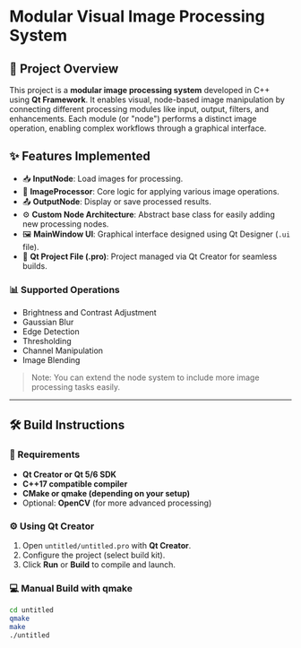 # Modular Visual Image Processing System

## 🧠 Project Overview

This project is a **modular image processing system** developed in C++ using **Qt Framework**. It enables visual, node-based image manipulation by connecting different processing modules like input, output, filters, and enhancements. Each module (or "node") performs a distinct image operation, enabling complex workflows through a graphical interface.

## ✨ Features Implemented

- 📥 **InputNode**: Load images for processing.
- 🧮 **ImageProcessor**: Core logic for applying various image operations.
- 📤 **OutputNode**: Display or save processed results.
- ⚙️ **Custom Node Architecture**: Abstract base class for easily adding new processing nodes.
- 🖼️ **MainWindow UI**: Graphical interface designed using Qt Designer (`.ui` file).
- 📂 **Qt Project File (.pro)**: Project managed via Qt Creator for seamless builds.

### 📊 Supported Operations
- Brightness and Contrast Adjustment
- Gaussian Blur
- Edge Detection
- Thresholding
- Channel Manipulation
- Image Blending

> Note: You can extend the node system to include more image processing tasks easily.

---

## 🛠️ Build Instructions

### 🔧 Requirements

- **Qt Creator or Qt 5/6 SDK**
- **C++17 compatible compiler**
- **CMake or qmake (depending on your setup)**
- Optional: **OpenCV** (for more advanced processing)

### ⚙️ Using Qt Creator

1. Open `untitled/untitled.pro` with **Qt Creator**.
2. Configure the project (select build kit).
3. Click **Run** or **Build** to compile and launch.

### 💻 Manual Build with qmake

```bash
cd untitled
qmake
make
./untitled
